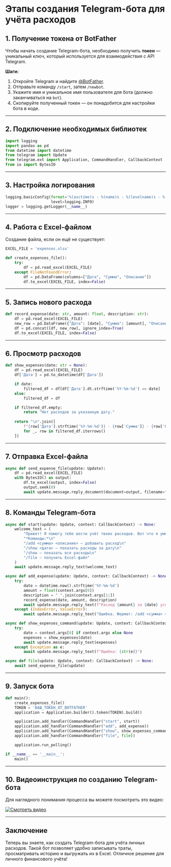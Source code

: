 # Этапы создания Telegram-бота для учёта расходов

## 1. Получение токена от BotFather

Чтобы начать создание Telegram-бота, необходимо получить **токен** — уникальный ключ, который используется для взаимодействия с API Telegram.

**Шаги:**
1. Откройте Telegram и найдите [@BotFather](https://t.me/BotFather).
2. Отправьте команду `/start`, затем `/newbot`.
3. Укажите имя и уникальное имя пользователя для бота (должно заканчиваться на `bot`).
4. Скопируйте полученный токен — он понадобится для настройки бота в коде.

---

## 2. Подключение необходимых библиотек

```python
import logging
import pandas as pd
from datetime import datetime
from telegram import Update
from telegram.ext import Application, CommandHandler, CallbackContext
from io import BytesIO
```

---

## 3. Настройка логирования

```python
logging.basicConfig(format='%(asctime)s - %(name)s - %(levelname)s - %(message)s',
                    level=logging.INFO)
logger = logging.getLogger(__name__)
```

---

## 4. Работа с Excel-файлом

Создание файла, если он ещё не существует:

```python
EXCEL_FILE = 'expenses.xlsx'

def create_expenses_file():
    try:
        df = pd.read_excel(EXCEL_FILE)
    except FileNotFoundError:
        df = pd.DataFrame(columns=["Дата", "Сумма", "Описание"])
        df.to_excel(EXCEL_FILE, index=False)
```

---

## 5. Запись нового расхода

```python
def record_expense(date: str, amount: float, description: str):
    df = pd.read_excel(EXCEL_FILE)
    new_row = pd.DataFrame({"Дата": [date], "Сумма": [amount], "Описание": [description]})
    df = pd.concat([df, new_row], ignore_index=True)
    df.to_excel(EXCEL_FILE, index=False)
```

---

## 6. Просмотр расходов

```python
def show_expenses(date: str = None):
    df = pd.read_excel(EXCEL_FILE)
    df['Дата'] = pd.to_datetime(df['Дата'])

    if date:
        filtered_df = df[df['Дата'].dt.strftime('%Y-%m-%d') == date]
    else:
        filtered_df = df

    if filtered_df.empty:
        return "Нет расходов за указанную дату."
    
    return "\n".join([
        f"{row['Дата'].strftime('%Y-%m-%d')} - {row['Сумма']} - {row['Описание']}" 
        for _, row in filtered_df.iterrows()
    ])
```

---

## 7. Отправка Excel-файла

```python
async def send_expense_file(update: Update):
    df = pd.read_excel(EXCEL_FILE)
    with BytesIO() as output:
        df.to_excel(output, index=False)
        output.seek(0)
        await update.message.reply_document(document=output, filename="expenses.xlsx")
```

---

## 8. Команды Telegram-бота

```python
async def start(update: Update, context: CallbackContext) -> None:
    welcome_text = (
        "Привет! Я помогу тебе вести учёт твоих расходов. Вот что я умею:\n\n"
        "*Команды:*\n"
        "/add <сумма> <описание> — добавить расход\n"
        "/show <дата> — показать расходы за дату\n"
        "/show — показать все расходы\n"
        "/file — получить Excel-файл"
    )
    await update.message.reply_text(welcome_text)

async def add_expense(update: Update, context: CallbackContext) -> None:
    try:
        date = datetime.now().strftime('%Y-%m-%d')
        amount = float(context.args[0])
        description = " ".join(context.args[1:])
        record_expense(date, amount, description)
        await update.message.reply_text(f"Расход {amount} за {date} успешно добавлен!")
    except (IndexError, ValueError):
        await update.message.reply_text("Ошибка. Формат: /add <сумма> <описание>")

async def show_expenses_command(update: Update, context: CallbackContext) -> None:
    try:
        date = context.args[0] if context.args else None
        expenses = show_expenses(date)
        await update.message.reply_text(expenses)
    except Exception as e:
        await update.message.reply_text(f"Ошибка: {str(e)}")

async def file(update: Update, context: CallbackContext) -> None:
    await send_expense_file(update)
```

---

## 9. Запуск бота

```python
def main():
    create_expenses_file()
    TOKEN = 'ВАШ_ТОКЕН_ОТ_BOTFATHER'
    application = Application.builder().token(TOKEN).build()

    application.add_handler(CommandHandler("start", start))
    application.add_handler(CommandHandler("add", add_expense))
    application.add_handler(CommandHandler("show", show_expenses_command))
    application.add_handler(CommandHandler("file", file))

    application.run_polling()

if __name__ == '__main__':
    main()
```

---

## 10. Видеоинструкция по созданию Telegram-бота

Для наглядного понимания процесса вы можете посмотреть это видео:

[![Смотреть видео](https://img.youtube.com/vi/H4rX1NhJNWM/0.jpg)](https://youtu.be/H4rX1NhJNWM)

---

## Заключение

Теперь вы знаете, как создать Telegram-бота для учёта личных расходов. Такой бот позволяет удобно записывать траты, просматривать историю и выгружать их в Excel. Отличное решение для личного финансового учёта!